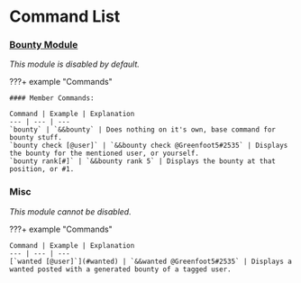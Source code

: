 # Command List

### [Bounty Module](/modules/bounty)

*This module is disabled by default.*

???+ example "Commands"

    #### Member Commands:

    Command | Example | Explanation
    --- | --- | ---
    `bounty` | `&&bounty` | Does nothing on it's own, base command for bounty stuff.
    `bounty check [@user]` | `&&bounty check @Greenfoot5#2535` | Displays the bounty for the mentioned user, or yourself.
    `bounty rank[#]` | `&&bounty rank 5` | Displays the bounty at that position, or #1.


### Misc

*This module cannot be disabled.*

???+ example "Commands"

    Command | Example | Explanation
    --- | --- | ---
    [`wanted [@user]`](#wanted) | `&&wanted @Greenfoot5#2535` | Displays a wanted posted with a generated bounty of a tagged user.
